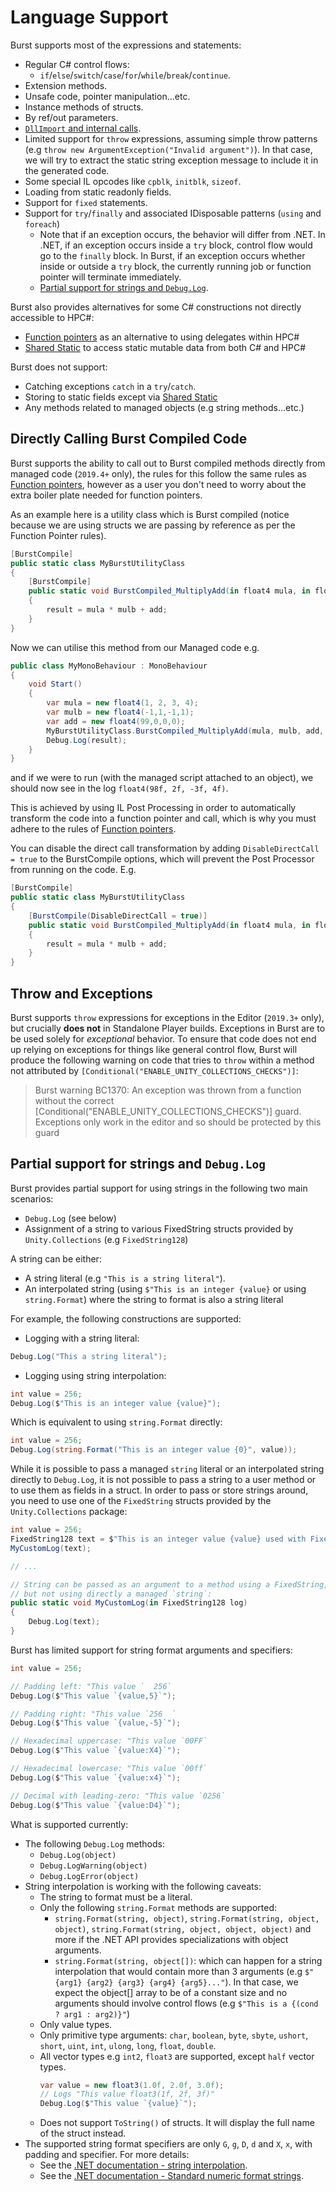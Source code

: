 # Language Support

Burst supports most of the expressions and statements:

- Regular C# control flows:
  - `if`/`else`/`switch`/`case`/`for`/`while`/`break`/`continue`.
- Extension methods.
- Unsafe code, pointer manipulation...etc.
- Instance methods of structs.
- By ref/out parameters.
- [`DllImport` and internal calls](CSharpLanguageSupport_BurstIntrinsics.md#dllimport-and-internal-calls).
- Limited support for `throw` expressions, assuming simple throw patterns (e.g `throw new ArgumentException("Invalid argument")`). In that case, we will try to extract the static string exception message to include it in the generated code.
- Some special IL opcodes like `cpblk`, `initblk`, `sizeof`.
- Loading from static readonly fields.
- Support for `fixed` statements.
- Support for `try`/`finally` and associated IDisposable patterns (`using` and `foreach`)
  - Note that if an exception occurs, the behavior will differ from .NET. In .NET, if an exception occurs inside a `try` block, control flow would go to the `finally` block. In Burst, if an exception occurs whether inside or outside a `try` block, the currently running job or function pointer will terminate immediately.
  - [Partial support for strings and `Debug.Log`](#partial-support-for-strings-and-debuglog).

Burst also provides alternatives for some C# constructions not directly accessible to HPC#:

- [Function pointers](AdvancedUsages.md#function-pointers) as an alternative to using delegates within HPC#
- [Shared Static](AdvancedUsages.md#shared-static) to access static mutable data from both C# and HPC#

Burst does not support:

- Catching exceptions `catch` in a `try`/`catch`.
- Storing to static fields except via [Shared Static](AdvancedUsages.md#shared-static)
- Any methods related to managed objects (e.g string methods...etc.)

## Directly Calling Burst Compiled Code

Burst supports the ability to call out to Burst compiled methods directly from managed code (`2019.4+` only), the rules for this follow the same rules as [Function pointers](AdvancedUsages.md#function-pointers), however as a user you don't need to worry about the extra boiler plate needed for function pointers.

As an example here is a utility class which is Burst compiled (notice because we are using structs we are passing by reference as per the Function Pointer rules).

```c#
[BurstCompile]
public static class MyBurstUtilityClass
{
    [BurstCompile]
    public static void BurstCompiled_MultiplyAdd(in float4 mula, in float4 mulb, in float4 add, out float4 result)
    {
        result = mula * mulb + add;
    }
}
```

Now we can utilise this method from our Managed code e.g. 

```c#
public class MyMonoBehaviour : MonoBehaviour
{
    void Start()
    {
        var mula = new float4(1, 2, 3, 4);
        var mulb = new float4(-1,1,-1,1);
        var add = new float4(99,0,0,0);
        MyBurstUtilityClass.BurstCompiled_MultiplyAdd(mula, mulb, add, out var result);
        Debug.Log(result);
    }
}
```

and if we were to run (with the managed script attached to an object), we should now see in the log `float4(98f, 2f, -3f, 4f)`.

This is achieved by using IL Post Processing in order to automatically transform the code into a function pointer and call, which is why you must adhere to the rules of [Function pointers](AdvancedUsages.md#function-pointers).

You can disable the direct call transformation by adding `DisableDirectCall = true` to the BurstCompile options, which will prevent the Post Processor from running on the code. E.g.

```c#
[BurstCompile]
public static class MyBurstUtilityClass
{
    [BurstCompile(DisableDirectCall = true)]
    public static void BurstCompiled_MultiplyAdd(in float4 mula, in float4 mulb, in float4 add, out float4 result)
    {
        result = mula * mulb + add;
    }
}
```

## Throw and Exceptions

Burst supports `throw` expressions for exceptions in the Editor (`2019.3+` only), but crucially **does not** in Standalone Player builds. Exceptions in Burst are to be used solely for _exceptional_ behavior. To ensure that code does not end up relying on exceptions for things like general control flow, Burst will produce the following warning on code that tries to `throw` within a method not attributed by `[Conditional("ENABLE_UNITY_COLLECTIONS_CHECKS")]`:

> Burst warning BC1370: An exception was thrown from a function without the correct [Conditional("ENABLE_UNITY_COLLECTIONS_CHECKS")] guard. Exceptions only work in the editor and so should be protected by this guard

## Partial support for strings and `Debug.Log`

Burst provides partial support for using strings in the following two main scenarios:

- `Debug.Log` (see below)
- Assignment of a string to various FixedString structs provided by `Unity.Collections` (e.g `FixedString128`)

A string can be either:
-  A string literal (e.g `"This is a string literal"`).
-  An interpolated string (using `$"This is an integer {value}` or using `string.Format`) where the string to format is also a string literal

For example, the following constructions are supported:

- Logging with a string literal:

```c#
Debug.Log("This a string literal");
```

- Logging using string interpolation:

```c#
int value = 256;
Debug.Log($"This is an integer value {value}"); 
```

Which is equivalent to using `string.Format` directly:

```c#
int value = 256;
Debug.Log(string.Format("This is an integer value {0}", value));
```

While it is possible to pass a managed `string` literal or an interpolated string directly to `Debug.Log`, it is not possible to pass a string to a user method or to use them as fields in a struct. In order to pass or store strings around, you need to use one of the `FixedString` structs provided by the `Unity.Collections` package:

```c#
int value = 256;
FixedString128 text = $"This is an integer value {value} used with FixedString128";
MyCustomLog(text);

// ...

// String can be passed as an argument to a method using a FixedString, 
// but not using directly a managed `string`:
public static void MyCustomLog(in FixedString128 log)
{
    Debug.Log(text);
}
```

Burst has limited support for string format arguments and specifiers:

```c#
int value = 256;

// Padding left: "This value `  256`
Debug.Log($"This value `{value,5}`");

// Padding right: "This value `256  `
Debug.Log($"This value `{value,-5}`");

// Hexadecimal uppercase: "This value `00FF`
Debug.Log($"This value `{value:X4}`");

// Hexadecimal lowercase: "This value `00ff`
Debug.Log($"This value `{value:x4}`");

// Decimal with leading-zero: "This value `0256`
Debug.Log($"This value `{value:D4}`");
```

What is supported currently:

- The following `Debug.Log` methods:
  - `Debug.Log(object)`
  - `Debug.LogWarning(object)`
  - `Debug.LogError(object)`
- String interpolation is working with the following caveats:
  - The string to format must be a literal.
  - Only the following `string.Format` methods are supported:
    - `string.Format(string, object)`, `string.Format(string, object, object)`, `string.Format(string, object, object, object)` and more if the .NET API provides specializations with object arguments.
    - `string.Format(string, object[])`: which can happen for a string interpolation that would contain more than 3 arguments (e.g `$"{arg1} {arg2} {arg3} {arg4} {arg5}..."`). In that case, we expect the object[] array to be of a constant size and no arguments should involve control flows (e.g `$"This is a {(cond ? arg1 : arg2)}"`)
  - Only value types.
  - Only primitive type arguments: `char`, `boolean`, `byte`, `sbyte`, `ushort`, `short`, `uint`, `int`, `ulong`, `long`, `float`, `double`.
  - All vector types e.g `int2`, `float3` are supported, except `half` vector types.
    ```c#
    var value = new float3(1.0f, 2.0f, 3.0f);
    // Logs "This value float3(1f, 2f, 3f)"
    Debug.Log($"This value `{value}`");
    ```
  - Does not support `ToString()` of structs. It will display the full name of the struct instead.
- The supported string format specifiers are only `G`, `g`, `D`, `d` and `X`, `x`, with padding and specifier. For more details:
  - See the [.NET documentation - string interpolation](https://docs.microsoft.com/en-us/dotnet/csharp/language-reference/tokens/interpolated).
  - See the [.NET documentation - Standard numeric format strings](https://docs.microsoft.com/en-us/dotnet/standard/base-types/standard-numeric-format-strings).
